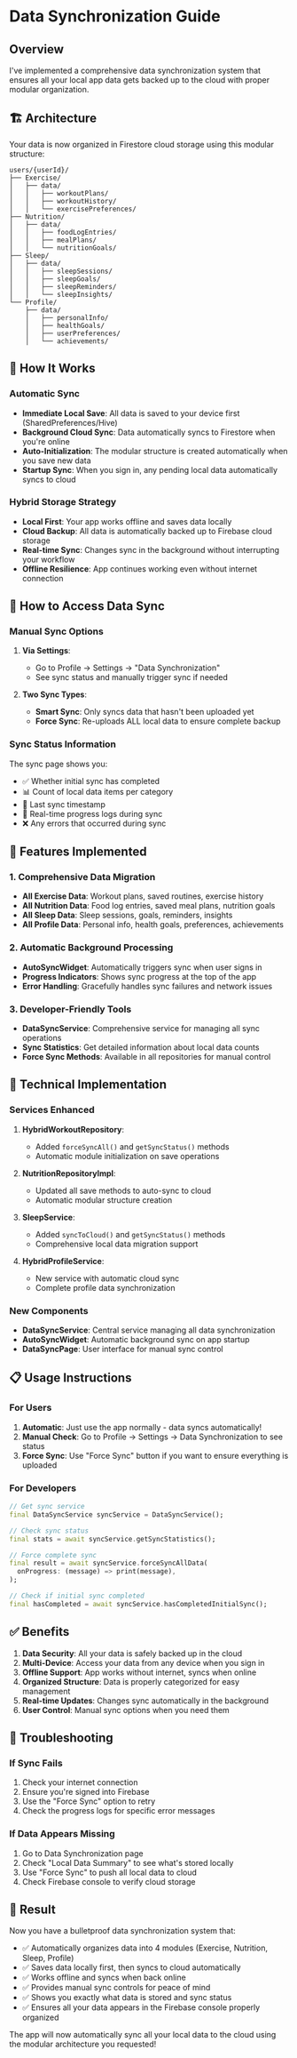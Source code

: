 # Data Synchronization Guide

## Overview
I've implemented a comprehensive data synchronization system that ensures all your local app data gets backed up to the cloud with proper modular organization. 

## 🏗️ Architecture 
Your data is now organized in Firestore cloud storage using this modular structure:
```
users/{userId}/
├── Exercise/
│   ├── data/
│   │   ├── workoutPlans/
│   │   ├── workoutHistory/
│   │   └── exercisePreferences/
├── Nutrition/
│   ├── data/
│   │   ├── foodLogEntries/
│   │   ├── mealPlans/
│   │   └── nutritionGoals/
├── Sleep/
│   ├── data/
│   │   ├── sleepSessions/
│   │   ├── sleepGoals/
│   │   ├── sleepReminders/
│   │   └── sleepInsights/
└── Profile/
    ├── data/
    │   ├── personalInfo/
    │   ├── healthGoals/
    │   ├── userPreferences/
    │   └── achievements/
```

## 🔄 How It Works

### Automatic Sync
- **Immediate Local Save**: All data is saved to your device first (SharedPreferences/Hive)
- **Background Cloud Sync**: Data automatically syncs to Firestore when you're online
- **Auto-Initialization**: The modular structure is created automatically when you save new data
- **Startup Sync**: When you sign in, any pending local data automatically syncs to cloud

### Hybrid Storage Strategy
- **Local First**: Your app works offline and saves data locally
- **Cloud Backup**: All data is automatically backed up to Firebase cloud storage
- **Real-time Sync**: Changes sync in the background without interrupting your workflow
- **Offline Resilience**: App continues working even without internet connection

## 📱 How to Access Data Sync

### Manual Sync Options
1. **Via Settings**: 
   - Go to Profile → Settings → "Data Synchronization"
   - See sync status and manually trigger sync if needed

2. **Two Sync Types**:
   - **Smart Sync**: Only syncs data that hasn't been uploaded yet
   - **Force Sync**: Re-uploads ALL local data to ensure complete backup

### Sync Status Information
The sync page shows you:
- ✅ Whether initial sync has completed
- 📊 Count of local data items per category
- 📅 Last sync timestamp
- 📝 Real-time progress logs during sync
- ❌ Any errors that occurred during sync

## 🚀 Features Implemented

### 1. Comprehensive Data Migration
- **All Exercise Data**: Workout plans, saved routines, exercise history
- **All Nutrition Data**: Food log entries, saved meal plans, nutrition goals
- **All Sleep Data**: Sleep sessions, goals, reminders, insights
- **All Profile Data**: Personal info, health goals, preferences, achievements

### 2. Automatic Background Processing
- **AutoSyncWidget**: Automatically triggers sync when user signs in
- **Progress Indicators**: Shows sync progress at the top of the app
- **Error Handling**: Gracefully handles sync failures and network issues

### 3. Developer-Friendly Tools
- **DataSyncService**: Comprehensive service for managing all sync operations
- **Sync Statistics**: Get detailed information about local data counts
- **Force Sync Methods**: Available in all repositories for manual control

## 🔧 Technical Implementation

### Services Enhanced
1. **HybridWorkoutRepository**: 
   - Added `forceSyncAll()` and `getSyncStatus()` methods
   - Automatic module initialization on save operations

2. **NutritionRepositoryImpl**: 
   - Updated all save methods to auto-sync to cloud
   - Automatic modular structure creation

3. **SleepService**: 
   - Added `syncToCloud()` and `getSyncStatus()` methods
   - Comprehensive local data migration support

4. **HybridProfileService**: 
   - New service with automatic cloud sync
   - Complete profile data synchronization

### New Components
- **DataSyncService**: Central service managing all data synchronization
- **AutoSyncWidget**: Automatic background sync on app startup
- **DataSyncPage**: User interface for manual sync control

## 📋 Usage Instructions

### For Users
1. **Automatic**: Just use the app normally - data syncs automatically!
2. **Manual Check**: Go to Profile → Settings → Data Synchronization to see status
3. **Force Sync**: Use "Force Sync" button if you want to ensure everything is uploaded

### For Developers
```dart
// Get sync service
final DataSyncService syncService = DataSyncService();

// Check sync status
final stats = await syncService.getSyncStatistics();

// Force complete sync
final result = await syncService.forceSyncAllData(
  onProgress: (message) => print(message),
);

// Check if initial sync completed
final hasCompleted = await syncService.hasCompletedInitialSync();
```

## ✅ Benefits

1. **Data Security**: All your data is safely backed up in the cloud
2. **Multi-Device**: Access your data from any device when you sign in
3. **Offline Support**: App works without internet, syncs when online
4. **Organized Structure**: Data is properly categorized for easy management
5. **Real-time Updates**: Changes sync automatically in the background
6. **User Control**: Manual sync options when you need them

## 🐛 Troubleshooting

### If Sync Fails
1. Check your internet connection
2. Ensure you're signed into Firebase
3. Use the "Force Sync" option to retry
4. Check the progress logs for specific error messages

### If Data Appears Missing
1. Go to Data Synchronization page
2. Check "Local Data Summary" to see what's stored locally
3. Use "Force Sync" to push all local data to cloud
4. Check Firebase console to verify cloud storage

## 🎯 Result
Now you have a bulletproof data synchronization system that:
- ✅ Automatically organizes data into 4 modules (Exercise, Nutrition, Sleep, Profile)
- ✅ Saves data locally first, then syncs to cloud automatically
- ✅ Works offline and syncs when back online
- ✅ Provides manual sync controls for peace of mind
- ✅ Shows you exactly what data is stored and sync status
- ✅ Ensures all your data appears in the Firebase console properly organized

The app will now automatically sync all your local data to the cloud using the modular architecture you requested!
